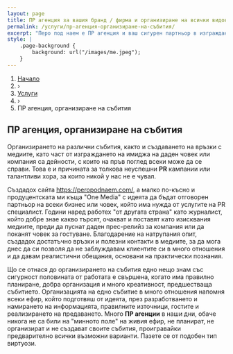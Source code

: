 ```yaml
---
layout: page
title: ПР агенция за вашия бранд / фирма и организиране на всички видове свързани събития
permalink: /услуги/пр-агенция-организиране-на-събития/
excerpt: "Перо под наем е ПР агенция и ваш сигурен партньор в изграждането на PR кампанията на вашия бранд или фирма и планиране и организиране на свързаните с нея събития. Благодарение на дългогодишния ни опит в медиите, ние можем да ви предложим отлична комуникационна стратегия, креативност и отговорност. И това не са празни думи."
style: |
    .page-background {
        background: url("/images/me.jpeg");
    }
---
```


<div class="breadcrumbs-holder">
    <ol itemscope itemtype="https://schema.org/BreadcrumbList" class="breadcrumbs">
    <li>
        <a href="https://peropodnaem.com">
            <span>Начало</span></a>
    </li>
    <li classs="bcrumb-spearator"> › </li>
    <li itemprop="itemListElement" itemscope
        itemtype="https://schema.org/ListItem">
        <a itemscope itemtype="https://schema.org/Service"
        itemprop="item" href="https://peropodnaem.com/услуги/">
            <span itemprop="name">Услуги</span></a>
    <meta itemprop="position" content="1"></li>
    <li classs="bcrumb-spearator"> › </li>
    <li itemprop="itemListElement" itemscope
        itemtype="https://schema.org/ListItem">
        <a itemscope itemtype="https://schema.org/Service"
        itemprop="item">
            <span itemprop="name">ПР агенция, организиране на събития</span></a>
        <meta itemprop="position" content="2"></li>
    </ol>
</div>
<div class="clear">


<h2>ПР агенция, организиране на събития</h2>

<p>Организирането на различни събития, както и създаването на връзки с медиите, като част от изграждането на имиджа на даден човек или компания са дейности, с които на пръв поглед всеки може да се справи. Това е и причината за толкова неуспешни <strong>PR</strong> кампании или талантливи хора, за които никой у нас не е чувал.</p>

<p>Създадох сайта <a href="https://peropodnaem.com">https://peropodnaem.com/</a>, а малко по-късно и продуцентската ми къща "Оne Media" с идеята да бъдат отговорен партньор на всеки бизнес или човек, който има нужда от услугите на PR специалист. Години наред работех "от другата страна" като журналист, който добре знае какво търсят, очакват и поставят като изисквания медиите, преди да пуснат даден прес-релийз за компания или да поканят човек за гостуване. Благодарение на натрупания опит, създадох достатъчно връзки и полезни контакти в медиите, за да мога днес да си позволя да не заблуждавам клиентите си в много отношения и да давам реалистични обещания, основани на практически познания.</p>

<p>Що се отнася до организирането на събития едно нещо знам със сигурност половината от работата е свършена, когато има правилно планиране, добра организация и много креативност, предшестваща събитието. Организацията на едно събитие в много отношения напомня всеки ефир, който подготвяш от идеята, през разработването и намирането на информацията, правилните източници, гостите и реализирането на предаването. Много <strong>ПР агенции</strong> в наши дни, обаче никога не са били на "минното поле" на живия ефир, не планират, не организират и не създават своите събития, проигравайки предварително всички възможни варианти. Пазете се от подобен тип виртуози.</p>
